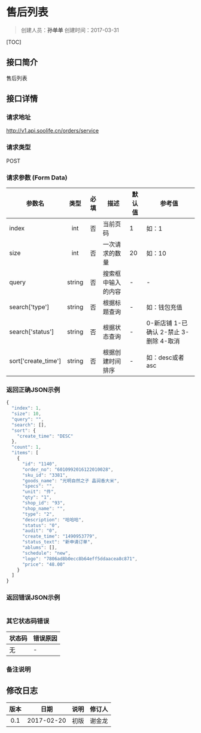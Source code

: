 # 售后列表
>创建人员：**孙单单**
>创建时间：2017-03-31

[TOC]


## 接口简介
售后列表

## 接口详情

### 请求地址
http://v1.api.soolife.cn/orders/service

### 请求类型
POST

### 请求参数 (Form Data)
| 参数名 | 类型 | 必填 | 描述 | 默认值 | 参考值 |
| --- | :---: | :---: | --- | --- | --- |
|index|int|否|当前页码|1|如：1|
|size|int|否|一次请求的数量|20|如：10|
|query|string|否|搜索框中输入的内容|-|-|
|search['type']|string|否|根据标题查询|-|如：钱包充值|
|search['status']|string|否|根据状态查询|-|0-新店铺 1-已确认 2-禁止 3-删除 4-取消|
|sort['create_time']|string|否|根据创建时间排序|-|如：desc或者asc|


### 返回正确JSON示例
```javascript
{
  "index": 1,
  "size": 10,
  "query": "",
  "search": [],
  "sort": {
    "create_time": "DESC"
  },
  "count": 1,
  "items": [
    {
      "id": "1140",
      "order_no": "6010992016122010028",
      "sku_id": "3381",
      "goods_name": "光明自然之子 晶润香大米",
      "specs": "",
      "unit": "件",
      "qty": "1",
      "shop_id": "93",
      "shop_name": "",
      "type": "2",
      "description": "哈哈哈",
      "status": "0",
      "audit": "0",
      "create_time": "1490953779",
      "status_text": "新申请订单",
      "ablums": [],
      "schedule": "new",
      "logo": "7806ad8b0ecc8b64eff5ddaacea8c871",
      "price": "48.00"
    }
  ]
}
```
### 返回错误JSON示例
```javascript
```

### 其它状态码错误
| 状态码 | 错误原因     |
| :------------- | :------------- |
|无|-|

### 备注说明


## 修改日志
| 版本   | 日期         | 说明   | 修订人  |
| :----: | :----------: | :---- | :---- |
| 0.1  | 2017-02-20 | 初版   | 谢金龙  |
